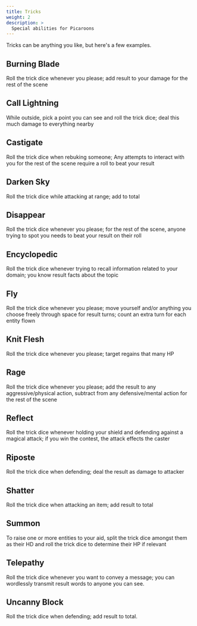 ```yaml
---
title: Tricks
weight: 2
description: >
  Special abilities for Picaroons
---
```


Tricks can be anything you like, but here's a few examples.

## Burning Blade

Roll the trick dice whenever you please; add result to your damage for the rest of the scene

## Call Lightning

While outside, pick a point you can see and roll the trick dice; deal this much damage to everything
nearby

## Castigate

Roll the trick dice when rebuking someone; Any attempts to interact with you for the rest of the
scene require a roll to beat your result

## Darken Sky

Roll the trick dice while attacking at range; add to total

## Disappear

Roll the trick dice whenever you please; for the rest of the scene, anyone trying to spot you needs
to beat your result on their roll

## Encyclopedic

Roll the trick dice whenever trying to recall information related to your domain; you know result
facts about the topic

## Fly

Roll the trick dice whenever you please; move yourself and/or anything you choose freely through
space for result turns; count an extra turn for each entity flown

## Knit Flesh

Roll the trick dice whenever you please; target regains that many HP

## Rage

Roll the trick dice whenever you please; add the result to any aggressive/physical action, subtract
from any defensive/mental action for the rest of the scene

## Reflect

Roll the trick dice whenever holding your shield and defending against a magical attack; if you win
the contest, the attack effects the caster

## Riposte

Roll the trick dice when defending; deal the result as damage to attacker

## Shatter

Roll the trick dice when attacking an item; add result to total

## Summon

 To raise one or more entities to your aid, split the trick dice amongst them as their HD and roll
 the trick dice to determine their HP if relevant

## Telepathy

Roll the trick dice whenever you want to convey a message; you can wordlessly transmit result words
to anyone you can see.

## Uncanny Block

Roll the trick dice when defending; add result to total.
